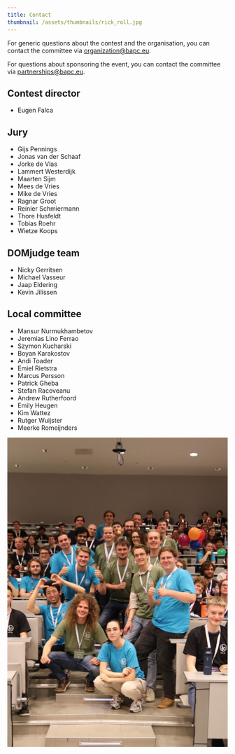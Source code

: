 ```yaml
---
title: Contact
thumbnail: /assets/thumbnails/rick_roll.jpg
---
```


For generic questions about the contest and the organisation, you can contact the committee via [organization@bapc.eu](mailto:organization@bapc.eu).

For questions about sponsoring the event, you can contact the committee via [partnerships@bapc.eu](mailto:partnerships@bapc.eu).

## Contest director

- Eugen Falca

## Jury

- Gijs Pennings
- Jonas van der Schaaf
- Jorke de Vlas
- Lammert Westerdijk
- Maarten Sijm
- Mees de Vries
- Mike de Vries
- Ragnar Groot
- Reinier Schmiermann
- Thore Husfeldt
- Tobias Roehr
- Wietze Koops

## DOMjudge team

- Nicky Gerritsen
- Michael Vasseur
- Jaap Eldering
- Kevin Jilissen

## Local committee

- Mansur Nurmukhambetov
- Jeremias Lino Ferrao
- Szymon Kucharski
- Boyan Karakostov
- Andi Toader
- Emiel Rietstra
- Marcus Persson
- Patrick Gheba
- Stefan Racoveanu
- Andrew Rutherfoord
- Emily Heugen
- ⁠Kim Wattez
- Rutger Wuijster
- ⁠Meerke Romeijnders

<img class="m-auto w-1/2" src="/assets/photos/committee.png" alt="The committee of BAPC 2024" />
